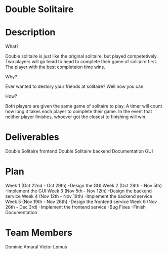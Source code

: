 # Double Solitaire

# Description
What?

Double solitaire is just like the original solitaire, but played competetively. Two players will go head to head to complete their game of solitaire first. The player with the best completeion time wins. 

Why?

Ever wanted to destory your friends at solitaire? Well now you can.

How?

Both players are given the same game of solitaire to play. A timer will count how long it takes each player to complete their game. In the event that neither player finishes, whoever got the closest to finishing will win.

# Deliverables

Double Solitaire frontend
Double Solitaire backend
Documentation
GUI

# Plan
Week 1 (Oct 22nd - Oct 29th)
-Design the GUI
Week 2 (Oct 29th - Nov 5th)
-Implement the GUI
Week 3 (Nov 5th - Nov 12th)
-Design the backend service
Week 4 (Nov 12th - Nov 19th)
-Implement the backend service
Week 5 (Nov 19th - Nov 26th)
-Design the frontend service
Week 6 (Nov 26th - Dec 3rd)
-Implement the frontend service
-Bug Fixes
-Finish Documentation



# Team Members
Dominic Amaral
Victor Lemus